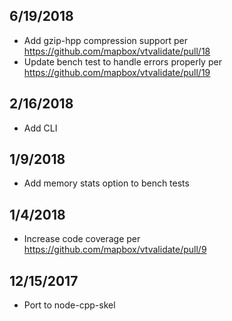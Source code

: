 ## 6/19/2018

- Add gzip-hpp compression support per https://github.com/mapbox/vtvalidate/pull/18
- Update bench test to handle errors properly per https://github.com/mapbox/vtvalidate/pull/19

## 2/16/2018

- Add CLI

## 1/9/2018

- Add memory stats option to bench tests

## 1/4/2018

- Increase code coverage per https://github.com/mapbox/vtvalidate/pull/9

## 12/15/2017

- Port to node-cpp-skel